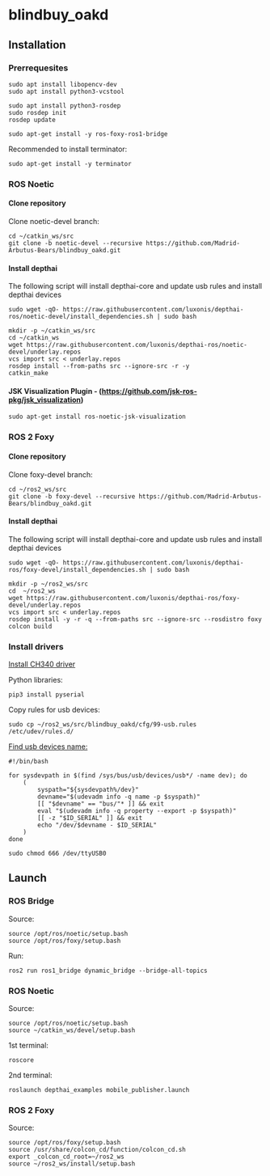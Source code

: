 # blindbuy_oakd

## Installation
### Prerrequesites
```
sudo apt install libopencv-dev
sudo apt install python3-vcstool
```
```
sudo apt install python3-rosdep
sudo rosdep init
rosdep update
```
```
sudo apt-get install -y ros-foxy-ros1-bridge
```
Recommended to install terminator:
```
sudo apt-get install -y terminator
```
### ROS Noetic
#### Clone repository
Clone noetic-devel branch:
```
cd ~/catkin_ws/src
git clone -b noetic-devel --recursive https://github.com/Madrid-Arbutus-Bears/blindbuy_oakd.git
```
#### Install depthai
The following script will install depthai-core and update usb rules and install depthai devices

```
sudo wget -qO- https://raw.githubusercontent.com/luxonis/depthai-ros/noetic-devel/install_dependencies.sh | sudo bash
```
```
mkdir -p ~/catkin_ws/src
cd ~/catkin_ws
wget https://raw.githubusercontent.com/luxonis/depthai-ros/noetic-devel/underlay.repos
vcs import src < underlay.repos
rosdep install --from-paths src --ignore-src -r -y
catkin_make
```
#### JSK Visualization Plugin - (https://github.com/jsk-ros-pkg/jsk_visualization)
```
sudo apt-get install ros-noetic-jsk-visualization
```
### ROS 2 Foxy
#### Clone repository
Clone foxy-devel branch:
```
cd ~/ros2_ws/src
git clone -b foxy-devel --recursive https://github.com/Madrid-Arbutus-Bears/blindbuy_oakd.git
```
#### Install depthai
The following script will install depthai-core and update usb rules and install depthai devices
```
sudo wget -qO- https://raw.githubusercontent.com/luxonis/depthai-ros/foxy-devel/install_dependencies.sh | sudo bash
```
```
mkdir -p ~/ros2_ws/src
cd  ~/ros2_ws
wget https://raw.githubusercontent.com/luxonis/depthai-ros/foxy-devel/underlay.repos
vcs import src < underlay.repos
rosdep install -y -r -q --from-paths src --ignore-src --rosdistro foxy
colcon build
```
### Install drivers

[Install CH340 driver](https://learn.sparkfun.com/tutorials/how-to-install-ch340-drivers/drivers-if-you-need-them)

Python libraries:
```
pip3 install pyserial
```
Copy rules for usb devices:
```
sudo cp ~/ros2_ws/src/blindbuy_oakd/cfg/99-usb.rules /etc/udev/rules.d/
```
[Find usb devices name:](https://unix.stackexchange.com/questions/144029/command-to-determine-ports-of-a-device-like-dev-ttyusb0)
```
#!/bin/bash

for sysdevpath in $(find /sys/bus/usb/devices/usb*/ -name dev); do
    (
        syspath="${sysdevpath%/dev}"
        devname="$(udevadm info -q name -p $syspath)"
        [[ "$devname" == "bus/"* ]] && exit
        eval "$(udevadm info -q property --export -p $syspath)"
        [[ -z "$ID_SERIAL" ]] && exit
        echo "/dev/$devname - $ID_SERIAL"
    )
done
```
```
sudo chmod 666 /dev/ttyUSB0
```
## Launch
### ROS Bridge
Source:
```
source /opt/ros/noetic/setup.bash
source /opt/ros/foxy/setup.bash
```
Run:
```
ros2 run ros1_bridge dynamic_bridge --bridge-all-topics
```
### ROS Noetic
Source:
```
source /opt/ros/noetic/setup.bash
source ~/catkin_ws/devel/setup.bash
```
1st terminal:
```
roscore
```
2nd terminal:
```
roslaunch depthai_examples mobile_publisher.launch
```
### ROS 2 Foxy
Source:
```
source /opt/ros/foxy/setup.bash
source /usr/share/colcon_cd/function/colcon_cd.sh
export _colcon_cd_root=~/ros2_ws
source ~/ros2_ws/install/setup.bash
```





